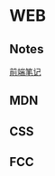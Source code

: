 # WEB

## Notes

[前端笔记](https://github.com/threegeese/WEB/tree/master/Notes)

## MDN

## CSS

## FCC